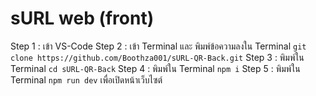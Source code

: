 # sURL web (front) 

Step 1 : เข้า VS-Code
Step 2 : เข้า Terminal และ พิมพ์ข้อความลงใน Terminal ```git clone https://github.com/Boothza001/sURL-QR-Back.git```
Step 3 : พิมพ์ใน Terminal ```cd sURL-QR-Back```
Step 4 : พิมพ์ใน Terminal ```npm i```
Step 5 : พิมพ์ใน Terminal ```npm run dev``` เพื่อเปิดหน้าเว็บไซต์
